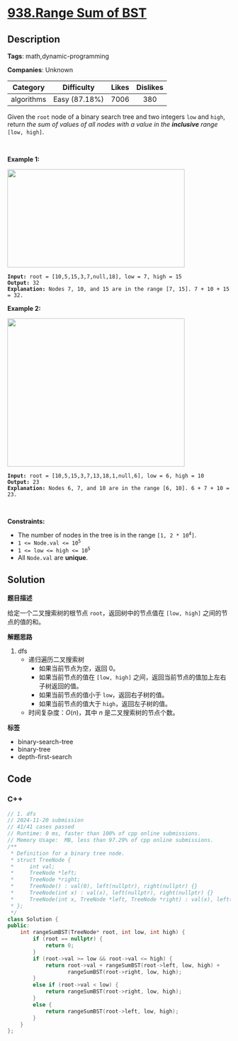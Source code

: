 # [938.Range Sum of BST](https://leetcode.com/problems/range-sum-of-bst/description/)

## Description

**Tags**: math,dynamic-programming

**Companies**: Unknown

|  Category  |  Difficulty   | Likes | Dislikes |
| :--------: | :-----------: | :---: | :------: |
| algorithms | Easy (87.18%) | 7006  |   380    |

<p>Given the <code>root</code> node of a binary search tree and two integers <code>low</code> and <code>high</code>, return <em>the sum of values of all nodes with a value in the <strong>inclusive</strong> range </em><code>[low, high]</code>.</p>
<p>&nbsp;</p>
<p><strong class="example">Example 1:</strong></p>
<img alt="" src="https://assets.leetcode.com/uploads/2020/11/05/bst1.jpg" style="width: 400px; height: 222px;" />
<pre><code><strong>Input:</strong> root = [10,5,15,3,7,null,18], low = 7, high = 15
<strong>Output:</strong> 32
<strong>Explanation:</strong> Nodes 7, 10, and 15 are in the range [7, 15]. 7 + 10 + 15 = 32.</code></pre>
<p><strong class="example">Example 2:</strong></p>
<img alt="" src="https://assets.leetcode.com/uploads/2020/11/05/bst2.jpg" style="width: 400px; height: 335px;" />
<pre><code><strong>Input:</strong> root = [10,5,15,3,7,13,18,1,null,6], low = 6, high = 10
<strong>Output:</strong> 23
<strong>Explanation:</strong> Nodes 6, 7, and 10 are in the range [6, 10]. 6 + 7 + 10 = 23.</code></pre>
<p>&nbsp;</p>
<p><strong>Constraints:</strong></p>
<ul>
  <li>The number of nodes in the tree is in the range <code>[1, 2 * 10<sup>4</sup>]</code>.</li>
  <li><code>1 &lt;= Node.val &lt;= 10<sup>5</sup></code></li>
  <li><code>1 &lt;= low &lt;= high &lt;= 10<sup>5</sup></code></li>
  <li>All <code>Node.val</code> are <strong>unique</strong>.</li>
</ul>

## Solution

**题目描述**

给定一个二叉搜索树的根节点 `root`，返回树中的节点值在 `[low, high]` 之间的节点的值的和。

**解题思路**

1. dfs
   - 递归遍历二叉搜索树
     - 如果当前节点为空，返回 0。
     - 如果当前节点的值在 `[low, high]` 之间，返回当前节点的值加上左右子树返回的值。
     - 如果当前节点的值小于 `low`，返回右子树的值。
     - 如果当前节点的值大于 `high`，返回左子树的值。
   - 时间复杂度：$O(n)$，其中 $n$ 是二叉搜索树的节点个数。

**标签**

- binary-search-tree
- binary-tree
- depth-first-search

<!-- code start -->
## Code

### C++

```cpp
// 1. dfs
// 2024-11-20 submission
// 41/41 cases passed
// Runtime: 0 ms, faster than 100% of cpp online submissions.
// Memory Usage:  MB, less than 97.29% of cpp online submissions.
/**
 * Definition for a binary tree node.
 * struct TreeNode {
 *     int val;
 *     TreeNode *left;
 *     TreeNode *right;
 *     TreeNode() : val(0), left(nullptr), right(nullptr) {}
 *     TreeNode(int x) : val(x), left(nullptr), right(nullptr) {}
 *     TreeNode(int x, TreeNode *left, TreeNode *right) : val(x), left(left), right(right) {}
 * };
 */
class Solution {
public:
    int rangeSumBST(TreeNode* root, int low, int high) {
        if (root == nullptr) {
            return 0;
        }
        if (root->val >= low && root->val <= high) {
            return root->val + rangeSumBST(root->left, low, high) +
                   rangeSumBST(root->right, low, high);
        }
        else if (root->val < low) {
            return rangeSumBST(root->right, low, high);
        }
        else {
            return rangeSumBST(root->left, low, high);
        }
    }
};
```

<!-- code end -->
